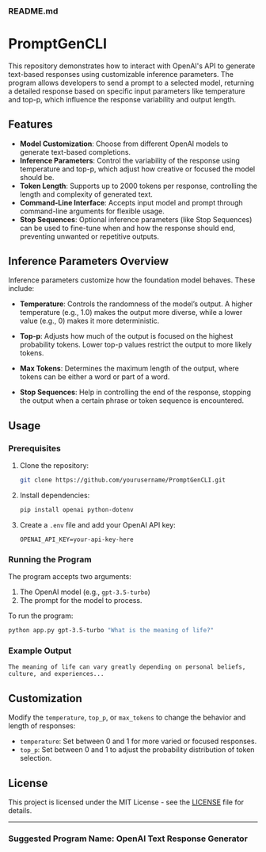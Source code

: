 ### README.md

# PromptGenCLI

This repository demonstrates how to interact with OpenAI's API to generate text-based responses using customizable inference parameters. The program allows developers to send a prompt to a selected model, returning a detailed response based on specific input parameters like temperature and top-p, which influence the response variability and output length.

## Features

- **Model Customization**: Choose from different OpenAI models to generate text-based completions.
- **Inference Parameters**: Control the variability of the response using temperature and top-p, which adjust how creative or focused the model should be.
- **Token Length**: Supports up to 2000 tokens per response, controlling the length and complexity of generated text.
- **Command-Line Interface**: Accepts input model and prompt through command-line arguments for flexible usage.
- **Stop Sequences**: Optional inference parameters (like Stop Sequences) can be used to fine-tune when and how the response should end, preventing unwanted or repetitive outputs.

## Inference Parameters Overview

Inference parameters customize how the foundation model behaves. These include:

- **Temperature**: Controls the randomness of the model’s output. A higher temperature (e.g., 1.0) makes the output more diverse, while a lower value (e.g., 0) makes it more deterministic.
  
- **Top-p**: Adjusts how much of the output is focused on the highest probability tokens. Lower top-p values restrict the output to more likely tokens.

- **Max Tokens**: Determines the maximum length of the output, where tokens can be either a word or part of a word.

- **Stop Sequences**: Help in controlling the end of the response, stopping the output when a certain phrase or token sequence is encountered.

## Usage

### Prerequisites

1. Clone the repository:
   ```bash
   git clone https://github.com/yourusername/PromptGenCLI.git
   ```

2. Install dependencies:
   ```bash
   pip install openai python-dotenv
   ```

3. Create a `.env` file and add your OpenAI API key:
   ```env
   OPENAI_API_KEY=your-api-key-here
   ```

### Running the Program

The program accepts two arguments:
1. The OpenAI model (e.g., `gpt-3.5-turbo`)
2. The prompt for the model to process.

To run the program:
```bash
python app.py gpt-3.5-turbo "What is the meaning of life?"
```

### Example Output
```
The meaning of life can vary greatly depending on personal beliefs, culture, and experiences...
```

## Customization

Modify the `temperature`, `top_p`, or `max_tokens` to change the behavior and length of responses:
- `temperature`: Set between 0 and 1 for more varied or focused responses.
- `top_p`: Set between 0 and 1 to adjust the probability distribution of token selection.
  
## License

This project is licensed under the MIT License - see the [LICENSE](LICENSE) file for details.

---

### Suggested Program Name: **OpenAI Text Response Generator**
